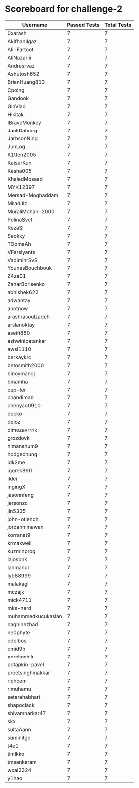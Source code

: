 # Scoreboard for challenge-2
| Username   | Passed Tests | Total Tests |
|------------|--------------|-------------|
| 0xarash | 7 | 7 |
| AkifhanIlgaz | 7 | 7 |
| Ali-Fartoot | 7 | 7 |
| AliNazariii | 7 | 7 |
| Andresrvaz | 7 | 7 |
| Ashutosh652 | 7 | 7 |
| BrianHuang813 | 7 | 7 |
| Cpoing | 7 | 7 |
| Gandook | 7 | 7 |
| GinVlad | 7 | 7 |
| Hikitak | 7 | 7 |
| IBraveMonkey | 7 | 7 |
| JackDalberg | 7 | 7 |
| JarhsonNing | 7 | 7 |
| JunLog | 7 | 7 |
| K1tten2005 | 7 | 7 |
| KaiserKun | 7 | 7 |
| Kesha005 | 7 | 7 |
| KhaledMosaad | 7 | 7 |
| MYK12397 | 7 | 7 |
| Mersad-Moghaddam | 7 | 7 |
| MiladJlz | 7 | 7 |
| MuraliMohan-2000 | 7 | 7 |
| PolinaSvet | 7 | 7 |
| RezaSi | 7 | 7 |
| Seokky | 7 | 7 |
| TOomaAh | 7 | 7 |
| VFarsiyants | 7 | 7 |
| VadimihrSvS | 7 | 7 |
| YounesBouchbouk | 7 | 7 |
| Z4za01 | 7 | 7 |
| ZaharBorisenko | 7 | 7 |
| abhishek622 | 7 | 7 |
| adwantay | 7 | 7 |
| anotnow | 7 | 7 |
| arashrasoulzadeh | 7 | 7 |
| arslanoktay | 7 | 7 |
| aseifi880 | 7 | 7 |
| ashwinipatankar | 7 | 7 |
| awsl1110 | 7 | 7 |
| berkaykrc | 7 | 7 |
| betosmith2000 | 7 | 7 |
| binoymanoj | 7 | 7 |
| bmamha | 7 | 7 |
| cep-ter | 7 | 7 |
| chandimab | 7 | 7 |
| chenyao0910 | 7 | 7 |
| decko | 7 | 7 |
| deloz | 7 | 7 |
| dimozavrrrik | 7 | 7 |
| grozdovk | 7 | 7 |
| himanshum9 | 7 | 7 |
| hodgechung | 7 | 7 |
| idk2me | 7 | 7 |
| igorek890 | 7 | 7 |
| ilder | 7 | 7 |
| ingingX | 7 | 7 |
| jasonnfeng | 7 | 7 |
| jersonzc | 7 | 7 |
| jin5335 | 7 | 7 |
| john-otienoh | 7 | 7 |
| jordanhimawan | 7 | 7 |
| korranat9 | 7 | 7 |
| krmaxwell | 7 | 7 |
| kuzminprog | 7 | 7 |
| lajosbnk | 7 | 7 |
| lanmanul | 7 | 7 |
| lyb88999 | 7 | 7 |
| malakagl | 7 | 7 |
| mczajk | 7 | 7 |
| mick4711 | 7 | 7 |
| mks-nerd | 7 | 7 |
| muhammedkucukaslan | 7 | 7 |
| naghinezhad | 7 | 7 |
| ne0phyte | 7 | 7 |
| odelbos | 7 | 7 |
| omid9h | 7 | 7 |
| perekoshik | 7 | 7 |
| potapkin-pavel | 7 | 7 |
| preetsinghmakkar | 7 | 7 |
| richcem | 7 | 7 |
| rimuhamu | 7 | 7 |
| setarehabhari | 7 | 7 |
| shapoclack | 7 | 7 |
| shivamnarkar47 | 7 | 7 |
| skx | 7 | 7 |
| sultaAann | 7 | 7 |
| suminitgo | 7 | 7 |
| t4e1 | 7 | 7 |
| timlkko | 7 | 7 |
| tmsankaram | 7 | 7 |
| wxai2324 | 7 | 7 |
| y1hao | 7 | 7 |
